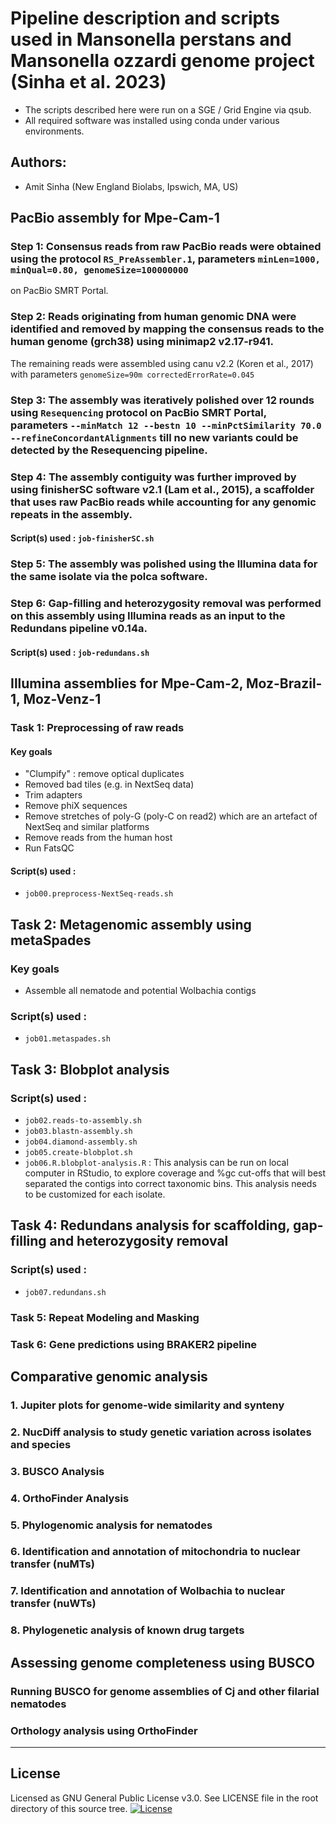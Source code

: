 # Pipeline description and scripts used in Mansonella perstans and Mansonella ozzardi genome project (Sinha et al. 2023)

- The scripts described here were run on a SGE / Grid Engine via qsub. 
- All required software was installed using conda under various environments.

## Authors:
- Amit Sinha (New England Biolabs, Ipswich, MA, US)

## PacBio assembly for Mpe-Cam-1

### Step 1: Consensus reads from raw PacBio reads were obtained using the protocol `RS_PreAssembler.1`, parameters `minLen=1000, minQual=0.80, genomeSize=100000000`
 on PacBio SMRT Portal.

### Step 2: Reads originating from human genomic DNA were identified and removed by mapping the consensus reads to the human genome (grch38) using minimap2 v2.17-r941.
The remaining reads were assembled using canu v2.2 (Koren et al., 2017) with parameters `genomeSize=90m correctedErrorRate=0.045` 

### Step 3: The assembly was iteratively polished over 12 rounds using `Resequencing` protocol on PacBio SMRT Portal, parameters `--minMatch 12 --bestn 10 --minPctSimilarity 70.0 --refineConcordantAlignments` till no new variants could be detected by the Resequencing pipeline. 

### Step 4: The assembly contiguity was further improved by using finisherSC software v2.1 (Lam et al., 2015), a scaffolder that uses raw PacBio reads while accounting for any genomic repeats in the assembly. 
#### Script(s) used : `job-finisherSC.sh`

### Step 5: The assembly was polished using the Illumina data for the same isolate via the polca software.

### Step 6: Gap-filling and heterozygosity removal was performed on this assembly using Illumina reads as an input to the Redundans pipeline v0.14a. 

#### Script(s) used : `job-redundans.sh`


## Illumina assemblies for Mpe-Cam-2, Moz-Brazil-1, Moz-Venz-1

### Task 1: Preprocessing of raw reads
#### Key goals
- "Clumpify" : remove optical duplicates
- Removed bad tiles (e.g. in NextSeq data)
- Trim adapters
- Remove phiX sequences
- Remove stretches of poly-G (poly-C on read2) which are an artefact of NextSeq and similar platforms
- Remove reads from the human host
- Run FatsQC 

#### Script(s) used :
- `job00.preprocess-NextSeq-reads.sh`

## Task 2: Metagenomic assembly using metaSpades
### Key goals
- Assemble all nematode and potential Wolbachia contigs

### Script(s) used :
- `job01.metaspades.sh`

## Task 3: Blobplot analysis
### Script(s) used : 
- `job02.reads-to-assembly.sh`
- `job03.blastn-assembly.sh`
- `job04.diamond-assembly.sh`
- `job05.create-blobplot.sh`
- `job06.R.blobplot-analysis.R` : This analysis can be run on local computer in RStudio, to explore coverage and %gc cut-offs that will best separated the contigs into correct taxonomic bins. This analysis needs to be customized for each isolate.

## Task 4: Redundans analysis for scaffolding, gap-filling and heterozygosity removal 
### Script(s) used : 
- `job07.redundans.sh`

### Task 5: Repeat Modeling and Masking

### Task 6: Gene predictions using BRAKER2 pipeline


## Comparative genomic analysis

### 1. Jupiter  plots for genome-wide similarity and synteny

### 2. NucDiff analysis to study genetic variation across isolates and species

### 3. BUSCO Analysis

### 4. OrthoFinder Analysis

### 5. Phylogenomic analysis for nematodes

### 6. Identification and annotation of mitochondria to nuclear transfer (nuMTs)

### 7. Identification and annotation of Wolbachia to nuclear transfer (nuWTs)

### 8. Phylogenetic analysis of known drug targets














## Assessing genome completeness using BUSCO


### Running BUSCO for genome assemblies of Cj and other filarial nematodes




### Orthology analysis using OrthoFinder




******
## License
Licensed as GNU General Public License v3.0. See LICENSE file in the root directory of this source tree.
[![License](https://img.shields.io/github/license/aWormGuy/Mansonella-Genomes-Sinha-et-al.-2023)](https://opensource.org/license/gpl-3-0/)